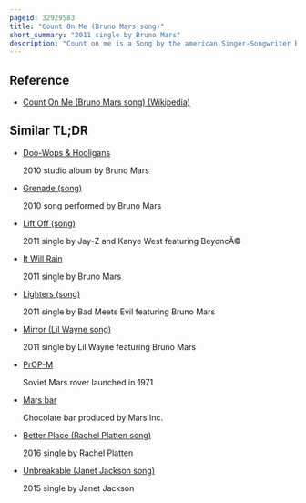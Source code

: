 ```yaml
---
pageid: 32929583
title: "Count On Me (Bruno Mars song)"
short_summary: "2011 single by Bruno Mars"
description: "Count on me is a Song by the american Singer-Songwriter Bruno Mars from his Debut Studio album Doo-Wops Hooligans. The Song was first unveiled in the Debut extended Play it's better if you do n't understand. It was released as a Radio single in Australia and served as the overall Sixth and final single from Doo-Wops & Hooligans, being serviced to contemporary Hit Radio and Adult contemporary Radio in on November 7, 2011. It was composed by Mars, Philip Lawrence, and Ari Levine, under their alias, the Smeezingtons. Musically Count on me is a Folk and tropical Album that describes the Importance of Friendship and conveys a positive Message."
---
```


## Reference

- [Count On Me (Bruno Mars song) (Wikipedia)](https://en.wikipedia.org/?curid=32929583)

## Similar TL;DR

- [Doo-Wops & Hooligans](/tldr/en/doo-wops-hooligans)

  2010 studio album by Bruno Mars

- [Grenade (song)](/tldr/en/grenade-song)

  2010 song performed by Bruno Mars

- [Lift Off (song)](/tldr/en/lift-off-song)

  2011 single by Jay-Z and Kanye West featuring BeyoncÃ©

- [It Will Rain](/tldr/en/it-will-rain)

  2011 single by Bruno Mars

- [Lighters (song)](/tldr/en/lighters-song)

  2011 single by Bad Meets Evil featuring Bruno Mars

- [Mirror (Lil Wayne song)](/tldr/en/mirror-lil-wayne-song)

  2011 single by Lil Wayne featuring Bruno Mars

- [PrOP-M](/tldr/en/prop-m)

  Soviet Mars rover launched in 1971

- [Mars bar](/tldr/en/mars-bar)

  Chocolate bar produced by Mars Inc.

- [Better Place (Rachel Platten song)](/tldr/en/better-place-rachel-platten-song)

  2016 single by Rachel Platten

- [Unbreakable (Janet Jackson song)](/tldr/en/unbreakable-janet-jackson-song)

  2015 single by Janet Jackson
